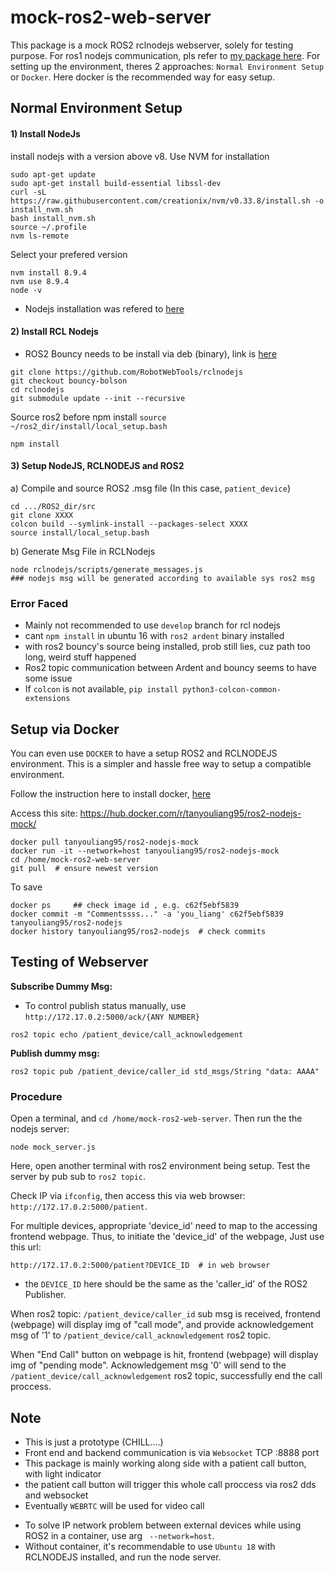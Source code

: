 # mock-ros2-web-server
This package is a mock ROS2 rclnodejs webserver, solely for testing purpose. For ros1 nodejs communication, pls refer to [my package here](https://github.com/tanyouliang95/WebPlaneVisualizer). For setting up the environment, theres 2 approaches: `Normal Environment Setup` or `Docker`. Here docker is the recommended way for easy setup.

## Normal Environment Setup

#### 1) Install NodeJs
install nodejs with a version above v8. Use NVM for installation

```
sudo apt-get update
sudo apt-get install build-essential libssl-dev
curl -sL https://raw.githubusercontent.com/creationix/nvm/v0.33.8/install.sh -o install_nvm.sh
bash install_nvm.sh
source ~/.profile
nvm ls-remote
```

Select your prefered version
```
nvm install 8.9.4
nvm use 8.9.4
node -v
```

* Nodejs installation was refered to [here](https://www.digitalocean.com/community/tutorials/how-to-install-node-js-on-ubuntu-16-04)


#### 2) Install RCL Nodejs

* ROS2 Bouncy needs to be install via deb (binary), link is [here](https://index.ros.org/doc/ros2/Linux-Install-Debians/)

```
git clone https://github.com/RobotWebTools/rclnodejs
git checkout bouncy-bolson
cd rclnodejs
git submodule update --init --recursive
```

Source ros2 before npm install `source ~/ros2_dir/install/local_setup.bash`

```
npm install
```

#### 3) Setup NodeJS, RCLNODEJS and ROS2

a) Compile and source ROS2 .msg file  (In this case, `patient_device`)
```
cd .../ROS2_dir/src
git clone XXXX
colcon build --symlink-install --packages-select XXXX
source install/local_setup.bash
```

b) Generate Msg File in RCLNodejs
```
node rclnodejs/scripts/generate_messages.js 
### nodejs msg will be generated according to available sys ros2 msg
```

### Error Faced

* Mainly not recommended to use `develop` branch for rcl nodejs
* cant `npm install` in ubuntu 16 with `ros2 ardent` binary installed
* with ros2 bouncy's source being installed, prob still lies, cuz path too long, weird stuff happened
* Ros2 topic communication between Ardent and bouncy seems to have some issue
* If `colcon` is not available, `pip install python3-colcon-common-extensions`


## Setup via Docker

You can even use `DOCKER` to have a setup ROS2 and RCLNODEJS environment. This is a simpler and hassle free way to setup a compatible environment.

Follow the instruction here to install docker, [here](https://www.digitalocean.com/community/tutorials/how-to-install-and-use-docker-on-ubuntu-16-04)

Access this site: https://hub.docker.com/r/tanyouliang95/ros2-nodejs-mock/

```
docker pull tanyouliang95/ros2-nodejs-mock
docker run -it --network=host tanyouliang95/ros2-nodejs-mock
cd /home/mock-ros2-web-server
git pull  # ensure newest version
```

To save 
```
docker ps     ## check image id , e.g. c62f5ebf5839
docker commit -m "Commentssss..." -a 'you_liang' c62f5ebf5839 tanyouliang95/ros2-nodejs
docker history tanyouliang95/ros2-nodejs  # check commits
```

## Testing of Webserver

**Subscribe Dummy Msg:**

- To control publish status manually, use `http://172.17.0.2:5000/ack/{ANY NUMBER}`


```
ros2 topic echo /patient_device/call_acknowledgement
```

**Publish dummy msg:**

```
ros2 topic pub /patient_device/caller_id std_msgs/String "data: AAAA"
```

### Procedure

Open a terminal, and `cd /home/mock-ros2-web-server`. Then run the the nodejs server:

```
node mock_server.js
```

Here, open another terminal with ros2 environment being setup. Test the server by pub sub to `ros2 topic`. 

Check IP via `ifconfig`, then access this via web browser:  `http://172.17.0.2:5000/patient`. 

For multiple devices, appropriate 'device_id' need to map to the accessing frontend webpage. Thus, to initiate the 'device_id' of the webpage, Just use this url:

```
http://172.17.0.2:5000/patient?DEVICE_ID  # in web browser
```

* the `DEVICE_ID` here should be the same as the 'caller_id' of the ROS2 Publisher.

When ros2 topic: `/patient_device/caller_id` sub msg is received, frontend (webpage) will display img of "call mode", and provide acknowledgement msg of '1' to `/patient_device/call_acknowledgement` ros2 topic.

When "End Call" button on webpage is hit, frontend (webpage) will display img of "pending mode". Acknowledgement msg '0' will send to the `/patient_device/call_acknowledgement` ros2 topic, successfully end the call proccess.



## Note

- This is just a prototype (CHILL....)
- Front end and backend communication is via `Websocket` TCP :8888 port
- This package is mainly working along side with a patient call button, with light indicator
- the patient call button will trigger this whole call proccess via ros2 dds and websocket
- Eventually `WEBRTC` will be used for video call

* To solve IP network problem between external devices while using ROS2 in a container, use arg ` --network=host`.
* Without container, it's recommendable to use `Ubuntu 18` with RCLNODEJS installed, and run the node server.



